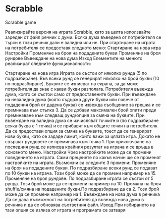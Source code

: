 # Scrabble
Scrabble game

Реализирайте версия на играта Scrabble, като за целта използвайте зареден от файл речник с думи. Всяка дума въведена от потребителя се търси в този речник дали е валидна или не.
При стартиране на играта на потребителя се предоставя следното меню:
 Стартиране на нова игра
 Настройки
  Променяне на броя на подадените букви
  Променяне на броя рундове
 Въвеждане на нова дума
 Изход
Елементите на менюто реализират следните функционалности:

   Стартиране на нова игра
Играта се състои от няколко рунда (5 по подразбиране).
Във всеки рунд се генерират няколко на брой букви (10 по подразбиране).
Буквите се изписват на екрана, за да може потребителя да знае с какви букви разполага.
Потребителя въвежда дума, която се състои само от предоставените букви.
 При въвеждане на невалидна дума (която съдържа други букви или повече от подадения брой от дадена буква) се извежда съобщение за грешка и се преминава към стъпка 3. Да се добави максимален брой опити преди преминаване към следващ рунд/опция за смяна на буквите.
 При въвеждане на валидна дума се изчисляват точките ѝ (по подразбиране всяка буква е 1 точка) и се прибавят към общите точки на потребителя.
 Да се предостави опция за смяна на буквите, тоест да се генерират нови букви, като се зададе лимит, който важи за цялата игра.
 Докато не свършат рундовете се преминава към точка 1.
При приключване на последния рунд се изписва крайния резултат на играча и се връща в основното меню.
   Настройки
Чрез настройките може да се промени поведението на играта. Сами преценете по какъв начин ще се променят настройките на играта. Възможни са следните 3 промени:
Променяне на броя на подадените букви. По подразбиране всеки рунд се подават по 10 букви на играча. Този брой може да се промени например на 15.
Променяне на броя рундове. По подразбиране играта се състои от 5 рунда. Този брой може да се промени например на 10.
Промяна на броя shuffle/смяна на подадените букви.По подразбиране да са 2. Този брой може да се промени например на 1.
Въвеждане на нова дума в речника
Да се дава възможност на потребителя да въвежда нова дума в речника и да се обновява съответния файл.
Изход
При избирането на тази опция се излиза от играта и програмата се затваря
